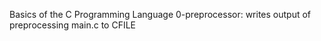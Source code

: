 Basics of the C Programming Language
0-preprocessor: writes output of preprocessing main.c to CFILE
